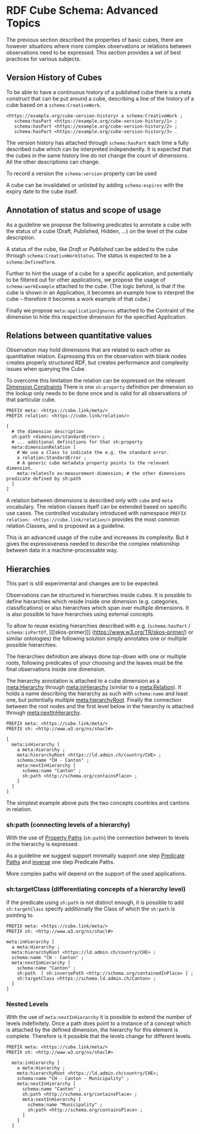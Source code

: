 # RDF Cube Schema: Advanced Topics

The previous section described the properties of basic cubes, there are however situations where more complex observations or relations between observations need to be expressed. This section provides a set of best practices for various subjects.

## Version History of Cubes

To be able to have a continuous history of a published cube there is a meta construct that can be put around a cube, describing a line of the history of a cube based on a `schema:CreativeWork`.

<aside class='example'>

```turtle
<https://example.org/cube-version-history> a schema:CreativeWork ;
   schema:hasPart <https://example.org/cube-version-history/1> ;
   schema:hasPart <https://example.org/cube-version-history/2> ;   
   schema:hasPart <https://example.org/cube-version-history/3> .
```

</aside>

The version history has attached through `schema:hasPart` each time a fully described cube which can be interpreted independently. It is expected that the cubes in the same history line do not change the count of dimensions. All the other descriptions can change.

To record a version the `schema:version` property can be used

A cube can be invalidated or unlisted by adding `schema:expires` with the expiry date to the cube itself.

## Annotation of status and scope of usage
As a guideline we propose the following predicates to annotate a cube with the status of a cube (Draft, Published, Hidden, ...) on the level ot the cube description.
   
A status of the cube, like *Draft* or *Published* can be added to the cube through `schema:CreativeWorkStatus`. The status is expected to be a `schema:DefinedTerm`.

Further to hint the usage of a cube for a specific application, and potentially to be filtered out for other applications, we propose the usage of `schema:workExample` attached to the cube. (The logic behind, is that if the cube is shown in an Application, it becomes an example how to interpret the cube – therefore it becomes a work example of that cube.)

Finally we propose `meta:applicationIgnores` attached to the Contraint of the dimension to hide this respective dimension for the specified Application.


## Relations between quantitative values


Observation may hold dimensions that are related to each other as quantitative relation. Expressing this on the observation with blank nodes creates properly structured RDF, but creates performance and complexity issues when querying the Cube.


To overcome this limitation the relation can be expressed on the relevant [Dimension Constraints](#dimensionconstraints)
There is one `sh:property` definition per dimension so the lookup only needs to be done once and is valid for all observations of that particular cube.

<aside class='example' id='relexample' title='Expressing the relation'>

```turtle
PREFIX meta: <https://cube.link/meta/>
PREFIX relation: <https://cube.link/relation/>
   
[ 
  # the dimension description
  sh:path <dimension/standardError> ;
  # ... additional definitions for that sh:property
  meta:dimensionRelation [ 
    # We use a Class to indicate the e.g. the standard error.
    a relation:StandardError ;
    # A generic cube metadata property points to the relevant dimension.
    meta:relatesTo ex:measurement-dimension; # the other dimensions predicate defined by sh:path
  ]
]
```
</aside>
   
A relation between dimensions is described only with `cube` and `meta` vocabulary. The relation classes itself can be extended based on specific use cases. 
The controlled vocabulary introduced with namespace `PREFIX relation: <https://cube.link/relation/>` provides the most common relation Classes, and is proposed as a guideline.

This is an advanced usage of the cube and increases its complexity. But it gives the expressiveness needed to describe the complex relationship between data in a machine-processable way. 

## Hierarchies

<aside class='note'>
This part is still experimental and changes are to be expected. 
</aside>

Observations can be structured in hierarchies inside cubes. It is possible to define hierarchies which reside inside one dimension (e.g. categories, classifications) or also hierarchies which span over multiple dimensions. It is also possible to have hierarchies using external concepts.

To allow to reuse existing hierarchies described with e.g. (`schema:hasPart` / `schema:isPartOf`, [[[skos-primer]]] (https://www.w3.org/TR/skos-primer/) or similar ontologies) the following solution simply annotates one or multiple possible hierarchies. 

The hierarchies definition are always done *top-down* with one or multiple roots, following predicates of your choosing and the leaves must be the final observations inside one dimension.

The hierarchy annotation is attached to a cube dimension as a [meta:Hierarchy](meta#Hierarchy) through [meta:inHierarchy](meta#inHierarchy) (similar to a [meta:Relation](meta#Relation)).
It holds a name describing the hierarchy as such with `schema:name` and least one, but potentially multiple [meta:hierarchyRoot](meta#hierarchyRoot). Finally the connection between the root nodes and the first level below in the hierarchy is attached  through [meta:nextInHierarchy](meta#nextInHierarchy).


<aside class='example'>

```turtle
PREFIX meta: <https://cube.link/meta/>
PREFIX sh: <http://www.w3.org/ns/shacl#>

[
  meta:inHierarchy [
    a meta:Hierarchy ;
    meta:hierarchyRoot <https://ld.admin.ch/country/CHE> ;
    schema:name "CH - Canton" ;
    meta:nextInHierarchy [
      schema:name "Canton" ;
      sh:path <http://schema.org/containsPlace> ;
    ]
  ]
]
```
</aside>

The simplest example above puts the two concepts countries and cantons in relation.

### sh:path (connecting levels of a hierarchy)
With the use of [Property Paths](https://www.w3.org/TR/shacl/#property-paths) (`sh:path`) the connection between to levels in the hierarchy is expressed.

As a guideline we suggest support minimally support one step [Predicate Paths](https://www.w3.org/TR/shacl/#property-path-predicate) and [inverse](https://www.w3.org/TR/shacl/#property-path-inverse) one step Predicate Paths.

More complex paths will depend on the support of the used applications.

### sh:targetClass (differentiating concepts of a hierarchy level)
If the predicate using `sh:path` is not distinct enough, it is possible to add `sh:targetClass` specify additionally the Class of which the `sh:path` is pointing to.

<aside class='example'>

```turtle
PREFIX meta: <https://cube.link/meta/>
PREFIX sh: <http://www.w3.org/ns/shacl#>

meta:inHierarchy [
  a meta:Hierarchy ;
  meta:hierarchyRoot <https://ld.admin.ch/country/CHE> ;
  schema:name "CH - Canton" ;
  meta:nextInHierarchy [
    schema:name "Canton" ;
    sh:path  [ sh:inversePath <http://schema.org/containedInPlace> ] ;
    sh:targetClass <https://schema.ld.admin.ch/Canton> ;
  ]
]
```

</aside>

### Nested Levels

With the use of `meta:nextInHierarchy` it is possible to extend the number of levels indefinitely. Once a path does point to a instance of a concept which is attached by the defined dimension, the hierarchy for this element is complete. Therefore is it possible that the levels change for different levels.

<aside class='example'>

```turtle
PREFIX meta: <https://cube.link/meta/>
PREFIX sh: <http://www.w3.org/ns/shacl#>

  meta:inHierarchy [
    a meta:Hierarchy ;
    meta:hierarchyRoot <https://ld.admin.ch/country/CHE>;
    schema:name "CH - Canton - Municipality" ;
    meta:nextInHierarchy [
      schema:name "Canton" ;
      sh:path <http://schema.org/containsPlace> ;
      meta:nextInHierarchy [
        schema:name "Municipality" ;
        sh:path <http://schema.org/containsPlace> ;
      ]
    ]
  ]

```
</aside>




